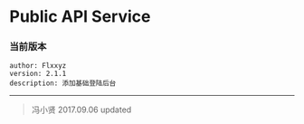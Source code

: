 # Public API Service

### 当前版本 ###

    author: Flxxyz
    version: 2.1.1
    description: 添加基础登陆后台

- - - -

> 冯小贤 2017.09.06 updated